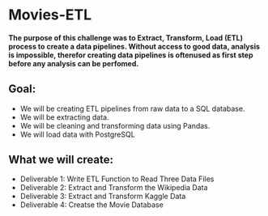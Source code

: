 # Movies-ETL

#### The purpose of this challenge was to Extract, Transform, Load (ETL) process to create a data pipelines. Without access to good data, analysis is impossible, therefor creating data pipelines is oftenused as first step before any analysis can be perfomed.

## Goal:

- We will be creating ETL pipelines from raw data to a SQL database.
- We will be extracting data.
- We will be cleaning and transforming data using Pandas.
- We will load data with PostgreSQL

## What we will create:

- Deliverable 1: Write ETL Function to Read Three Data Files
- Deliverable 2: Extract and Transform the Wikipedia Data
- Deliverable 3: Extract and Transform Kaggle Data
- Deliverable 4: Creatse the Movie Database


